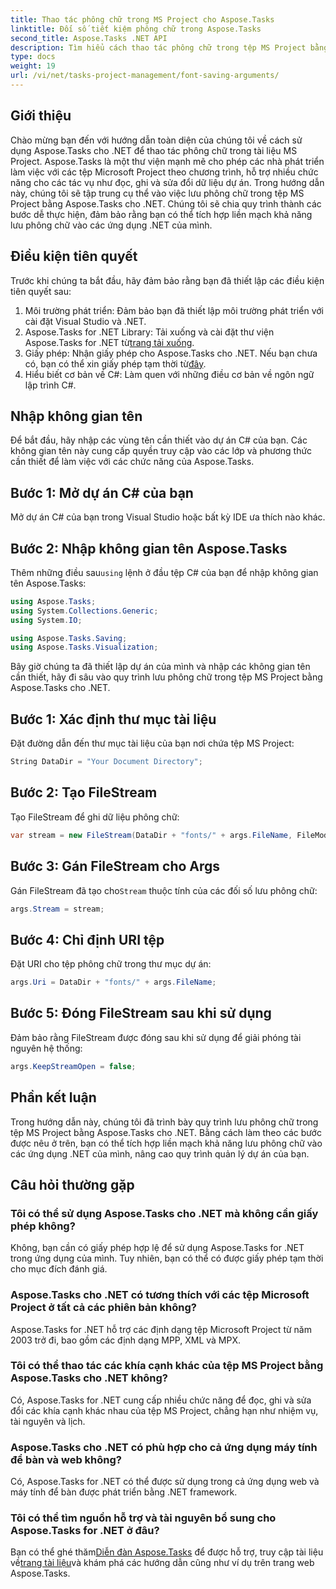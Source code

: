 ```yaml
---
title: Thao tác phông chữ trong MS Project cho Aspose.Tasks
linktitle: Đối số tiết kiệm phông chữ trong Aspose.Tasks
second_title: Aspose.Tasks .NET API
description: Tìm hiểu cách thao tác phông chữ trong tệp MS Project bằng Aspose.Tasks cho .NET. Hướng dẫn từng bước dành cho nhà phát triển.
type: docs
weight: 19
url: /vi/net/tasks-project-management/font-saving-arguments/
---
```

## Giới thiệu
Chào mừng bạn đến với hướng dẫn toàn diện của chúng tôi về cách sử dụng Aspose.Tasks cho .NET để thao tác phông chữ trong tài liệu MS Project. Aspose.Tasks là một thư viện mạnh mẽ cho phép các nhà phát triển làm việc với các tệp Microsoft Project theo chương trình, hỗ trợ nhiều chức năng cho các tác vụ như đọc, ghi và sửa đổi dữ liệu dự án.
Trong hướng dẫn này, chúng tôi sẽ tập trung cụ thể vào việc lưu phông chữ trong tệp MS Project bằng Aspose.Tasks cho .NET. Chúng tôi sẽ chia quy trình thành các bước dễ thực hiện, đảm bảo rằng bạn có thể tích hợp liền mạch khả năng lưu phông chữ vào các ứng dụng .NET của mình.
## Điều kiện tiên quyết
Trước khi chúng ta bắt đầu, hãy đảm bảo rằng bạn đã thiết lập các điều kiện tiên quyết sau:
1. Môi trường phát triển: Đảm bảo bạn đã thiết lập môi trường phát triển với cài đặt Visual Studio và .NET.
2.  Aspose.Tasks for .NET Library: Tải xuống và cài đặt thư viện Aspose.Tasks for .NET từ[trang tải xuống](https://releases.aspose.com/tasks/net/).
3.  Giấy phép: Nhận giấy phép cho Aspose.Tasks cho .NET. Nếu bạn chưa có, bạn có thể xin giấy phép tạm thời từ[đây](https://purchase.aspose.com/temporary-license/).
4. Hiểu biết cơ bản về C#: Làm quen với những điều cơ bản về ngôn ngữ lập trình C#.

## Nhập không gian tên
Để bắt đầu, hãy nhập các vùng tên cần thiết vào dự án C# của bạn. Các không gian tên này cung cấp quyền truy cập vào các lớp và phương thức cần thiết để làm việc với các chức năng của Aspose.Tasks.
## Bước 1: Mở dự án C# của bạn
Mở dự án C# của bạn trong Visual Studio hoặc bất kỳ IDE ưa thích nào khác.
## Bước 2: Nhập không gian tên Aspose.Tasks
 Thêm những điều sau`using` lệnh ở đầu tệp C# của bạn để nhập không gian tên Aspose.Tasks:
```csharp
using Aspose.Tasks;
using System.Collections.Generic;
using System.IO;

using Aspose.Tasks.Saving;
using Aspose.Tasks.Visualization;
```

Bây giờ chúng ta đã thiết lập dự án của mình và nhập các không gian tên cần thiết, hãy đi sâu vào quy trình lưu phông chữ trong tệp MS Project bằng Aspose.Tasks cho .NET.
## Bước 1: Xác định thư mục tài liệu
Đặt đường dẫn đến thư mục tài liệu của bạn nơi chứa tệp MS Project:
```csharp
String DataDir = "Your Document Directory";
```
## Bước 2: Tạo FileStream
Tạo FileStream để ghi dữ liệu phông chữ:
```csharp
var stream = new FileStream(DataDir + "fonts/" + args.FileName, FileMode.Create);
```
## Bước 3: Gán FileStream cho Args
 Gán FileStream đã tạo cho`Stream` thuộc tính của các đối số lưu phông chữ:
```csharp
args.Stream = stream;
```
## Bước 4: Chỉ định URI tệp
Đặt URI cho tệp phông chữ trong thư mục dự án:
```csharp
args.Uri = DataDir + "fonts/" + args.FileName;
```
## Bước 5: Đóng FileStream sau khi sử dụng
Đảm bảo rằng FileStream được đóng sau khi sử dụng để giải phóng tài nguyên hệ thống:
```csharp
args.KeepStreamOpen = false;
```

## Phần kết luận
Trong hướng dẫn này, chúng tôi đã trình bày quy trình lưu phông chữ trong tệp MS Project bằng Aspose.Tasks cho .NET. Bằng cách làm theo các bước được nêu ở trên, bạn có thể tích hợp liền mạch khả năng lưu phông chữ vào các ứng dụng .NET của mình, nâng cao quy trình quản lý dự án của bạn.
## Câu hỏi thường gặp
### Tôi có thể sử dụng Aspose.Tasks cho .NET mà không cần giấy phép không?
Không, bạn cần có giấy phép hợp lệ để sử dụng Aspose.Tasks for .NET trong ứng dụng của mình. Tuy nhiên, bạn có thể có được giấy phép tạm thời cho mục đích đánh giá.
### Aspose.Tasks cho .NET có tương thích với các tệp Microsoft Project ở tất cả các phiên bản không?
Aspose.Tasks for .NET hỗ trợ các định dạng tệp Microsoft Project từ năm 2003 trở đi, bao gồm các định dạng MPP, XML và MPX.
### Tôi có thể thao tác các khía cạnh khác của tệp MS Project bằng Aspose.Tasks cho .NET không?
Có, Aspose.Tasks for .NET cung cấp nhiều chức năng để đọc, ghi và sửa đổi các khía cạnh khác nhau của tệp MS Project, chẳng hạn như nhiệm vụ, tài nguyên và lịch.
### Aspose.Tasks cho .NET có phù hợp cho cả ứng dụng máy tính để bàn và web không?
Có, Aspose.Tasks for .NET có thể được sử dụng trong cả ứng dụng web và máy tính để bàn được phát triển bằng .NET framework.
### Tôi có thể tìm nguồn hỗ trợ và tài nguyên bổ sung cho Aspose.Tasks for .NET ở đâu?
 Bạn có thể ghé thăm[Diễn đàn Aspose.Tasks](https://forum.aspose.com/c/tasks/15) để được hỗ trợ, truy cập tài liệu về[trang tài liệu](https://reference.aspose.com/tasks/net/)và khám phá các hướng dẫn cũng như ví dụ trên trang web Aspose.Tasks.